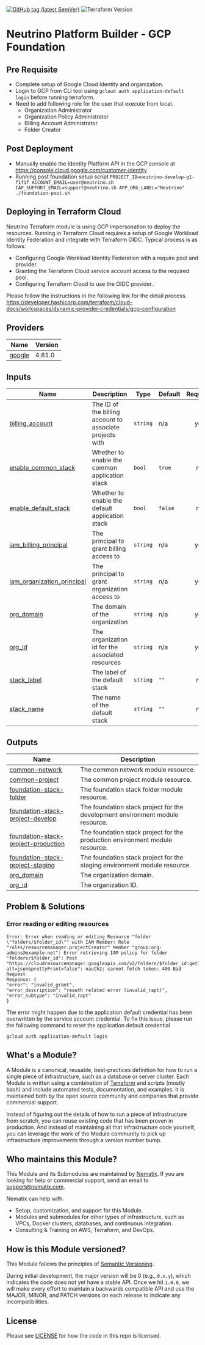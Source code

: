 [![GitHub tag (latest SemVer)](https://img.shields.io/github/tag/neutrino-io/terraform-google-foundation.svg?label=latest)](https://github.com/neutrino-io/terraform-google-foundation/releases/latest)
![Terraform Version](https://img.shields.io/badge/tf-%3E%3D1.0.x-blue.svg)

# Neutrino Platform Builder - GCP Foundation

## Pre Requisite
- Complete setup of Google Cloud Identity and organization.
- Login to GCP from CLI tool using `gcloud auth application-default login` before running terraform.
- Need to add following role for the user that execute from local.
  - Organization Administrator
  - Organization Policy Administrator
  - Billing Account Administrator
  - Folder Creator

## Post Deployment
- Manually enable the Identity Platform API in the GCP console at https://console.cloud.google.com/customer-identity
- Running post foundation setup script `PROJECT_ID=neutrino-develop-g1-f1f1f ACCOUNT_EMAIL=user@neutrino.sh IAP_SUPPORT_EMAIL=support@neutrino.sh APP_ORG_LABEL="Neutrino" ./foundation-post.sh`

## Deploying in Terraform Cloud

Neutrino Terraform module is using GCP impersonation to deploy the resources. Running in Terraform Cloud requires a setup
of Google Workload Identity Federation and integrate with Terraform OIDC. Typical process is as follows:

- Configuring Google Workload Identity Federation with a require pool and provider.
- Granting the Terraform Cloud service account access to the required pool.
- Configuring Terraform Cloud to use the OIDC provider.

Please follow the instructions in the following link for the detail process. https://developer.hashicorp.com/terraform/cloud-docs/workspaces/dynamic-provider-credentials/gcp-configuration

<!-- BEGINNING OF PRE-COMMIT-TERRAFORM DOCS HOOK -->
## Providers

| Name | Version |
|------|---------|
| <a name="provider_google"></a> [google](#provider\_google) | 4.61.0 |

## Inputs

| Name | Description | Type | Default | Required |
|------|-------------|------|---------|:--------:|
| <a name="input_billing_account"></a> [billing\_account](#input\_billing\_account) | The ID of the billing account to associate projects with | `string` | n/a | yes |
| <a name="input_enable_common_stack"></a> [enable\_common\_stack](#input\_enable\_common\_stack) | Whether to enable the common application stack | `bool` | `true` | no |
| <a name="input_enable_default_stack"></a> [enable\_default\_stack](#input\_enable\_default\_stack) | Whether to enable the default application stack | `bool` | `false` | no |
| <a name="input_iam_billing_principal"></a> [iam\_billing\_principal](#input\_iam\_billing\_principal) | The principal to grant billing access to | `string` | n/a | yes |
| <a name="input_iam_organization_principal"></a> [iam\_organization\_principal](#input\_iam\_organization\_principal) | The principal to grant organization access to | `string` | n/a | yes |
| <a name="input_org_domain"></a> [org\_domain](#input\_org\_domain) | The domain of the organization | `string` | n/a | yes |
| <a name="input_org_id"></a> [org\_id](#input\_org\_id) | The organization id for the associated resources | `string` | n/a | yes |
| <a name="input_stack_label"></a> [stack\_label](#input\_stack\_label) | The label of the default stack | `string` | `""` | no |
| <a name="input_stack_name"></a> [stack\_name](#input\_stack\_name) | The name of the default stack | `string` | `""` | no |

## Outputs

| Name | Description |
|------|-------------|
| <a name="output_common-network"></a> [common-network](#output\_common-network) | The common network module resource. |
| <a name="output_common-project"></a> [common-project](#output\_common-project) | The common project module resource. |
| <a name="output_foundation-stack-folder"></a> [foundation-stack-folder](#output\_foundation-stack-folder) | The foundation stack folder module resource. |
| <a name="output_foundation-stack-project-develop"></a> [foundation-stack-project-develop](#output\_foundation-stack-project-develop) | The foundation stack project for the development environment module resource. |
| <a name="output_foundation-stack-project-production"></a> [foundation-stack-project-production](#output\_foundation-stack-project-production) | The foundation stack project for the production environment module resource. |
| <a name="output_foundation-stack-project-staging"></a> [foundation-stack-project-staging](#output\_foundation-stack-project-staging) | The foundation stack project for the staging environment module resource. |
| <a name="output_org_domain"></a> [org\_domain](#output\_org\_domain) | The organization domain. |
| <a name="output_org_id"></a> [org\_id](#output\_org\_id) | The organization ID. |
<!-- END OF PRE-COMMIT-TERRAFORM DOCS HOOK -->

## Problem & Solutions

### Error reading or editing resources

```
Error: Error when reading or editing Resource "folder \"folders/$folder_id\"" with IAM Member: Role "roles/resourcemanager.projectCreator" Member "group:org-admins@example.net": Error retrieving IAM policy for folder "folders/$folder_id": Post "https://cloudresourcemanager.googleapis.com/v2/folders/$folder_id:getIamPolicy?alt=json&prettyPrint=false": oauth2: cannot fetch token: 400 Bad Request
Response: {
"error": "invalid_grant",
"error_description": "reauth related error (invalid_rapt)",
"error_subtype": "invalid_rapt"
}
```

The error might happen due to the application default credential has been overwritten by the service account credential.
To fix this issue, please run the following command to reset the application default credential

```
gcloud auth application-default login
```

## What's a Module?

A Module is a canonical, reusable, best-practices definition for how to run a single piece of infrastructure, such
as a database or server cluster. Each Module is written using a combination of [Terraform](https://www.terraform.io/)
and scripts (mostly bash) and include automated tests, documentation, and examples. It is maintained both by the open
source community and companies that provide commercial support.

Instead of figuring out the details of how to run a piece of infrastructure from scratch, you can reuse
existing code that has been proven in production. And instead of maintaining all that infrastructure code yourself,
you can leverage the work of the Module community to pick up infrastructure improvements through
a version number bump.

## Who maintains this Module?

This Module and its Submodules are maintained by [Nematix](https://nematix.com/). If you are looking for help or
commercial support, send an email to [support@nematix.com](mailto:support@nematix.com?Subject=Terraform%20Modules).

Nematix can help with:

- Setup, customization, and support for this Module.
- Modules and submodules for other types of infrastructure, such as VPCs, Docker clusters, databases, and continuous
  integration.
- Consulting & Training on AWS, Terraform, and DevOps.


## How is this Module versioned?

This Module follows the principles of [Semantic Versioning](http://semver.org/).

During initial development, the major version will be 0 (e.g., `0.x.y`), which indicates the code does not yet have a
stable API. Once we hit `1.0.0`, we will make every effort to maintain a backwards compatible API and use the MAJOR,
MINOR, and PATCH versions on each release to indicate any incompatibilities.

## License

Please see [LICENSE](https://github.com/neutrino-io/terraform-google-foundation/blob/master/LICENSE) for how the code in
this repo is licensed.
